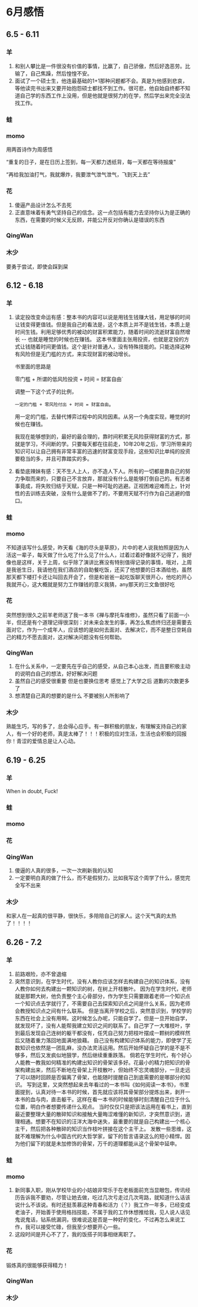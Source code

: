 # 6月感悟
## 6.5 - 6.11
### 羊
1. 和别人攀比是一件很没有价值的事情，比赢了，自己骄傲，然后好逸恶劳。比输了，自己焦躁，然后惶惶不安。
2. 面试了一个硕士生，他连最基础的1+1那种问题都不会。真是为他感到悲哀，等他读完书出来又要开始抱怨硕士都找不到工作。很可悲，他自始自终都不知道自己学的东西工作上没用，但是他就是很努力的在学，然后学出来完全没法找工作。

### 蛙

### momo
用两首诗作为周感悟

“重复的日子，是在日历上签到，每一天都力透纸背，每一天都在等待报废”

“再给我加油打气，我就爆炸，我要泄气泄气泄气，飞到天上去”

### 花
1. 傻逼产品设计怎么不去死
2. 正直意味着有勇气坚持自己的信念。这一点包括有能力去坚持你认为是正确的东西，在需要的时候义无反顾，并能公开反对你确认是错误的东西

### QingWan

### 木少
要勇于尝试，即使会踩到屎

## 6.12 - 6.18
### 羊
1. 读定投改变命运有感：整本书的内容可以说是用钱生钱赚大钱，用足够的时间让钱变得更值钱。但是我自己的看法是，这个本质上并不是钱生钱，本质上是时间生钱。利用足够优秀的被动的财富积累能力，随着时间的流逝财富自然增长 -- 也就是睡觉的时候也在赚钱。
   这本书里面主张用投资，也就是定投的方式让钱随着时间更值钱。这个是针对普通人，没有特殊技能的。只能选择这种有风险但是无门槛的方式，来实现财富的被动增长。

   书里面的思路是

   零门槛 + 所谓的低风险投资 + 时间 = 财富自由`

   调整一下这个式子的比例，

   `一定的门槛 + 零风险付出 + 时间 = 财富自由`。

   用一定的门槛，去替代博弈过程中的风险因素。从另一个角度实现，睡觉的时候也在赚钱。

   我现在能够想到的，最好的最合理的，靠时间积累无风险获得财富的方式，那就是学习，不间断的学。只要每天都在往前走，10年20年之后，学习所带来的知识可以让自己拥有非常丰富的迅速的财富变现手段，这些知识比单纯的投资要稳当的多，并且可靠踏实的多。
3. 看垫底辣妹有感：天不生人上人，亦不造人下人。所有的一切都是靠自己的努力争取而来的，只要自己不言放弃，那就没有什么是能够打倒自己的。有志者事竟成，将失败归结于天赋，只是一种可耻的逃避。正视困难迎难而上，针对性的去训练去突破，没有什么是做不了的，不要用天赋不行作为自己逃避的借口。


### 蛙

### momo
不知道该写什么感受，昨天看《海的尽头是草原》，片中的老人说我拍照是因为人活这一辈子，每天做了什么吃了什么见了什么人，过着过着好像就不记得了，我好像也是这样，关于上周，似乎除了演讲比赛没有特别值得记录的事情，哦对，上周是我爸生日，我请他在我们酒店的自助餐吃饭，还买了他想要的日本酒给他，虽然那天都下楼打卡还让叫回去开会了，但是和爸爸一起吃饭聊天很开心，他吃的开心我就开心，这大概就是努力工作赚钱的意义我猜，any那天的三文鱼很好吃

### 花
突然想到很久之前羊老师送了我一本书《禅与摩托车维修》，虽然只看了前面一小半，但还是有个道理记得很深刻：对未来会发生的事，再怎么焦虑终归还是需要去面对它，作为一个成年人，应该想的是如何去面对、去解决它，而不是整日空耗自己的精力不愿去面对，这对解决问题没有任何帮助。


### QingWan
1. 在什么关系中，一定要先在乎自己的感受，从自己本心出发，而且要积极主动的说明白自己的想法，好好解决问题
2. 虽然自己的感受很重要 但是也要换位思考 感觉上了大学之后 道歉的次数更多了
3. 想清楚自己真的想要的是什么 不要被别人所影响了

### 木少
熟能生巧，写的多了，总会得心应手。有一群积极的朋友，有理解支持自己的家人，有一个好的老师，真是太棒了！！！积极的应对生活，生活也会积极的回报你！青涩的爱情总是让人心动。


## 6.19 - 6.25
### 羊
When in doubt, Fuck!

### 蛙
### momo
### 花
### QingWan
1. 傻逼的人真的很多，一次一次刷新我的认知
2. 一定要明白真的做了什么，而不是假努力，比如我写这个周学了什么，感觉完全写不出来

### 木少
和家人在一起真的很平静，很快乐，多陪陪自己的家人。这个天气真的太热了！！！！

## 6.26 - 7.2
### 羊
1. 前路艰险，亦不曾退缩
2. 突然意识到，在学生时代，没有人教你应该怎样去构建自己的知识体系，没有人教你如何去构建出一颗知识的树，在树上开枝散叶。
   因为在学生时代，老师就是那颗大树，他负责整个主心骨部分，作为学生只需要跟着老师一个知识点一个知识点去学就行了，不需要自己去探索知识点之间是什么关系，因为老师会教授知识点之间有什么联系。
   但是当离开学校之后，突然意识到，学校学的东西在社会上没有用啊。这时候怎么办呢，只能自学了。但是一旦开始自学，就发现坏了，没有人能帮我建立知识之间的联系了。自己学了一大堆枝叶，学到最后发现自己连树的躯干都没有，任凭自己努力把枝叶摆成一颗树的模样然后又随着重力落回地面满地狼藉。
   自己没有构建知识体系的能力，即使学了无数知识也依然是一团乱麻，没办法灵活运用。然后开始怀疑自己学的是不是不够多，然后又发疯似地狠学，然后继续重重跌落。
   倘若在学生时代，有个好心人能教一教我如何精准的构建出知识的骨架该多好。花最小的精力把知识的骨架构建出来，然后不断地在骨架上开枝散叶，但始终不忘灵魂部分，一旦走远了可以随时回顾是否偏离了骨架，也能随时提醒自己到底需要的是哪部分的知识。
   写到这里，又突然想起来去年看过的一本书叫《如何阅读一本书》，书里面提到，认真对待一本书的时候，首先就应该将其骨架部分提炼出来，剥开一本书的血与肉，直击躯干。这样在看一本书的时候能够时刻清醒自己位于什么位置，明白作者想要传递什么观点。
   当时仅仅只是把该法运用在看书上，直到最近要整理大量的散碎知识和接触大量晦涩难懂的新知识，才突然意识到，道理相通。想要不在知识的汪洋大海中迷失，最重要的就是自己构建出一个核心主干，然后把各种散碎的知识当作枝叶拼接在这个主干上。
   发散一些思维，这就不难理解为什么中国古代的大哲学家，留下的哲言语录这么的短小精悍。因为他们留下的就是未加修饰的骨架，万千的道理都能从这个骨架中延申。

### 蛙
### momo
1. 新同事入职，刚从学校毕业的小姑娘非常乐于在老板面前充当显眼包，传讯经历告诉我不要劝，尽管让她去做，吃过几次亏走过几次弯路，就知道什么话该说什么不该说。有时还挺羡慕这种青春和活力（？）我工作一年多，已经变成老油子，开始善于使用格挡技能，不属于我的工作休想推给我，见人说人话见鬼说鬼话，钻系统漏洞，很难说这是否是一种好的变化，不过再怎么来说工作，我可以接受忙碌，但我至少想要开心一些。
2. 这段时间是开心不了了，我的饭搭子同事相继离职了。
### 花
锻炼真的很能够获得精力！

### QingWan
### 木少

